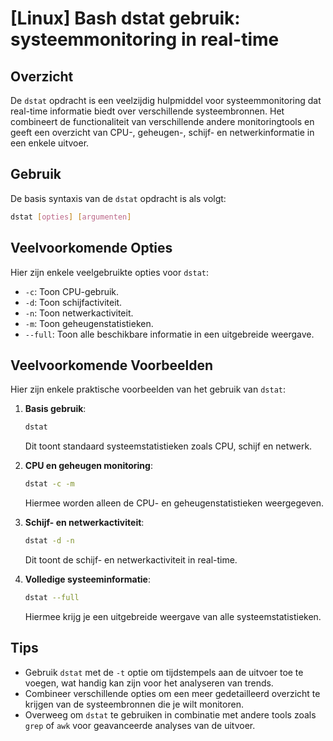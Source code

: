 # [Linux] Bash dstat gebruik: systeemmonitoring in real-time

## Overzicht
De `dstat` opdracht is een veelzijdig hulpmiddel voor systeemmonitoring dat real-time informatie biedt over verschillende systeembronnen. Het combineert de functionaliteit van verschillende andere monitoringtools en geeft een overzicht van CPU-, geheugen-, schijf- en netwerkinformatie in een enkele uitvoer.

## Gebruik
De basis syntaxis van de `dstat` opdracht is als volgt:

```bash
dstat [opties] [argumenten]
```

## Veelvoorkomende Opties
Hier zijn enkele veelgebruikte opties voor `dstat`:

- `-c`: Toon CPU-gebruik.
- `-d`: Toon schijfactiviteit.
- `-n`: Toon netwerkactiviteit.
- `-m`: Toon geheugenstatistieken.
- `--full`: Toon alle beschikbare informatie in een uitgebreide weergave.

## Veelvoorkomende Voorbeelden
Hier zijn enkele praktische voorbeelden van het gebruik van `dstat`:

1. **Basis gebruik**:
   ```bash
   dstat
   ```
   Dit toont standaard systeemstatistieken zoals CPU, schijf en netwerk.

2. **CPU en geheugen monitoring**:
   ```bash
   dstat -c -m
   ```
   Hiermee worden alleen de CPU- en geheugenstatistieken weergegeven.

3. **Schijf- en netwerkactiviteit**:
   ```bash
   dstat -d -n
   ```
   Dit toont de schijf- en netwerkactiviteit in real-time.

4. **Volledige systeeminformatie**:
   ```bash
   dstat --full
   ```
   Hiermee krijg je een uitgebreide weergave van alle systeemstatistieken.

## Tips
- Gebruik `dstat` met de `-t` optie om tijdstempels aan de uitvoer toe te voegen, wat handig kan zijn voor het analyseren van trends.
- Combineer verschillende opties om een meer gedetailleerd overzicht te krijgen van de systeembronnen die je wilt monitoren.
- Overweeg om `dstat` te gebruiken in combinatie met andere tools zoals `grep` of `awk` voor geavanceerde analyses van de uitvoer.